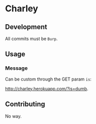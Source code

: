 # Charley

## Development

All commits must be `Burp`.

## Usage

### Message

Can be custom through the GET param `is`:

http://charley.herokuapp.com/?is=dumb.

## Contributing

No way.
